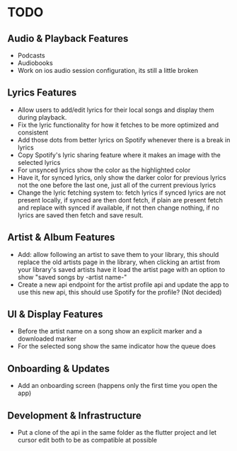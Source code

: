 # TODO

## Audio & Playback Features
- Podcasts
- Audiobooks
- Work on ios audio session configuration, its still a little broken

## Lyrics Features
- Allow users to add/edit lyrics for their local songs and display them during playback.
- Fix the lyric functionality for how it fetches to be more optimized and consistent 
- Add those dots from better lyrics on Spotify whenever there is a break in lyrics
- Copy Spotify's lyric sharing feature where it makes an image with the selected lyrics
- For unsynced lyrics show the color as the highlighted color
- Have it, for synced lyrics, only show the darker color for previous lyrics not the one before the last one, just all of the current previous lyrics
- Change the lyric fetching system to: fetch lyrics if synced lyrics are not present locally, if synced are then dont fetch, if plain are present fetch and replace with synced if available, if not then change nothing, if no lyrics are saved then fetch and save result.

## Artist & Album Features
- Add: allow following an artist to save them to your library, this should replace the old artists page in the library, when clicking an artist from your library's saved artists have it load the artist page with an option to show "saved songs by -artist name-"
- Create a new api endpoint for the artist profile api and update the app to use this new api, this should use Spotify for the profile? (Not decided)

## UI & Display Features
- Before the artist name on a song show an explicit marker and a downloaded marker
- For the selected song show the same indicator how the queue does

## Onboarding & Updates
- Add an onboarding screen (happens only the first time you open the app)

## Development & Infrastructure
- Put a clone of the api in the same folder as the flutter project and let cursor edit both to be as compatible at possible